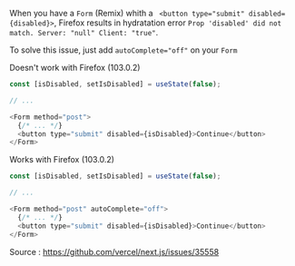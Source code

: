 When you have a `Form` (Remix) whith a ` <button type="submit" disabled={disabled}>`, Firefox results in hydratation error 
`Prop 'disabled' did not match. Server: "null" Client: "true"`.

To solve this issue, just add `autoComplete="off"` on your `Form`

Doesn't work with Firefox (103.0.2)

```js
const [isDisabled, setIsDisabled] = useState(false);

// ...

<Form method="post">
  {/* ... */}
  <button type="submit" disabled={isDisabled}>Continue</button>
</Form>
```

Works with Firefox (103.0.2)

```js
const [isDisabled, setIsDisabled] = useState(false);

// ...

<Form method="post" autoComplete="off">
  {/* ... */}
  <button type="submit" disabled={isDisabled}>Continue</button>
</Form>
```

Source : https://github.com/vercel/next.js/issues/35558

